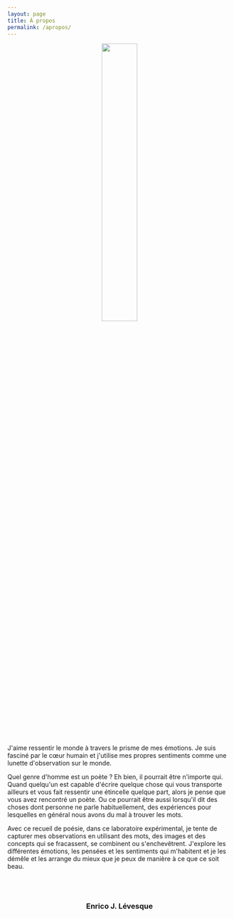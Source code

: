```yaml
---
layout: page
title: À propos
permalink: /apropos/
---
```


<center>
	<img src="{{site.baseurl}}/assets/transparent.png" width="40%">
</center>

<!--Acceptons, si vous le voulez bien, que je sois un poète mais qui n'écrit que des parcelles de poésie de temps à autre formant une tapisserie de bribes éparpillées dans le temps.-->


J'aime ressentir le monde à travers le prisme de mes émotions. Je suis fasciné par le cœur humain et j'utilise mes propres sentiments comme une lunette d'observation sur le monde.

Quel genre d'homme est un poète ? Eh bien, il pourrait être n'importe qui. Quand quelqu'un est capable d'écrire quelque chose qui vous transporte ailleurs et vous fait ressentir une étincelle quelque part, alors je pense que vous avez rencontré un poète. Ou ce pourrait être aussi lorsqu'il dit des choses dont personne ne parle habituellement, des expériences pour lesquelles en général nous avons du mal à trouver les mots.

<!--Comparons les paroles du poète à un puits. Lorsque vous êtes en train de creuser le puits, l'eau qui en sort n'est pas très bonne. Il peut y avoir toutes sortes de particules qui viennent la troubler. Mais si vous le laissez reposer un moment, et s'il est vraiment profond dans la terre, et si vous atteignez une source vive, alors il vous donnera de l'eau fraîche et, selon la source, il pourrait fournir de l'eau pendant très longtemps. C'est pourquoi je dis que je suis poète même si mon eau parfois peut paraître trouble.-->

Avec ce recueil de poésie, dans ce laboratoire expérimental, je tente de capturer mes observations en utilisant des mots, des images et des concepts qui se fracassent, se combinent ou s'enchevêtrent. J'explore les différentes émotions, les pensées et les sentiments qui m'habitent et je les démêle et les arrange du mieux que je peux de manière à ce que ce soit beau.

<br/>
<br/>

<h3 style="text-align: center;">Enrico J. Lévesque</h3>
